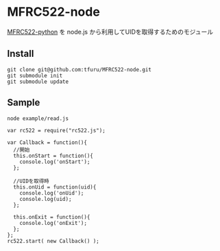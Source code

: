 # MFRC522-node
[MFRC522-python](https://github.com/mxgxw/MFRC522-python) を node.js から利用してUIDを取得するためのモジュール

## Install
```
git clone git@github.com:tfuru/MFRC522-node.git
git submodule init
git submodule update

```

## Sample
```
node example/read.js
```

```
var rc522 = require("rc522.js");

var Callback = function(){
  //開始
  this.onStart = function(){
    console.log('onStart');
  };

  //UIDを取得時
  this.onUid = function(uid){
    console.log('onUid');
    console.log(uid);
  };

  this.onExit = function(){
    console.log('onExit');
  };
};
rc522.start( new Callback() );
```
